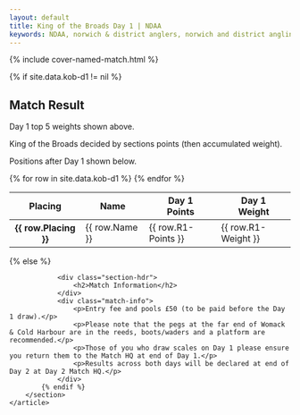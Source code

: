 ```yaml
---
layout: default
title: King of the Broads Day 1 | NDAA
keywords: NDAA, norwich & district anglers, norwich and district angling, norwich & district, matches, fishing match, match list, match calendar, match listing, ndaa king of the broads 2021, 2021 ndaa king of the broads
---
```


{% include cover-named-match.html %}

<main class="wrapper wrapper--padding wrapper--min-height">
    <article id="Information">
        <section>
            {% if site.data.kob-d1 != nil %}
                <div class="section-hdr">
                    <h2>Match Result</h2>
                </div>
                <div class="match-info">
                    <p>Day 1 top 5 weights shown above.</p>
                    <p>King of the Broads decided by sections points (then accumulated weight).</p>
                    <p>Positions after Day 1 shown below.</p>
                </div>
                <div class="table-container">
                    <table class="match-result">
                        <thead>
                            <tr>
                                <th>Placing</th>
                                <th class="th--sticky">Name</th>
                                <th>Day 1<br>Points</th>
                                <th>Day 1<br>Weight</th>
                            </tr>
                        </thead>
                        <tbody>
                            {% for row in site.data.kob-d1 %}
                            <tr>
                                <th class="td--center" data-heading="Placing">{{ row.Placing }}</th>
                                <td class="td--sticky" data-heading="Pairing">{{ row.Name }}</td>
                                <td class="td--center" data-heading="R1 Points">{{ row.R1-Points }}</td>
                                <td class="td--right" data-heading="R1 Weight">{{ row.R1-Weight }}</td>
                            </tr>
                            {% endfor %}
                        </tbody>
                    </table>
                </div>
            {% else %}

                <div class="section-hdr">
                    <h2>Match Information</h2>
                </div>
                <div class="match-info">
                    <p>Entry fee and pools £50 (to be paid before the Day 1 draw).</p>
                    <p>Please note that the pegs at the far end of Womack & Cold Harbour are in the reeds, boots/waders and a platform are recommended.</p>
                    <p>Those of you who draw scales on Day 1 please ensure you return them to the Match HQ at end of Day 1.</p>
                    <p>Results across both days will be declared at end of Day 2 at Day 2 Match HQ.</p>
                </div>
            {% endif %}
        </section>
    </article>

</main>